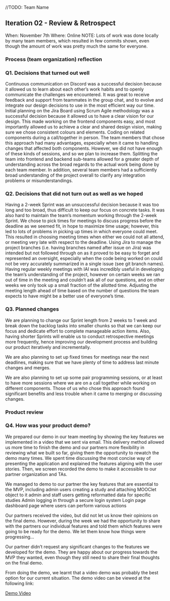 //TODO: Team Name

## Iteration 02 - Review & Retrospect
When: November 7th
Where: Online
NOTE: Lots of work was done locally by many team members, which resulted in few commits shown, even though the amount of work was pretty much the same for everyone.
### Process (team organization) reflection
### Q1. Decisions that turned out well
Continuous communication on Discord was a successful decision because it allowed us to learn about each other’s work habits and to openly communicate the challenges we encountered. It was great to receive feedback and support from teammates in the group chat, and to evolve and integrate our design decisions to use in the most efficient way our time.
Initial planning on the Jira Board using Scrum Agile methodology was a successful decision because it allowed us to have a clear vision for our design. This made working on the frontend components easy, and most importantly allowed us to achieve a clear and shared design vision, making sure we chose consistent colours and elements.
Coding on related components during a call/together in person. The team members that chose this approach had many advantages, especially when it came to handling changes that affected both components. However, we did not have enough of these kinds of sessions, and so we plan to increase them.
Splitting the team into frontend and backend sub-teams allowed for a greater depth of understanding across the broad regards to the actual work being done by each team member. In addition, several team members had a sufficiently broad understanding of the project overall to clarify any integration problems or misunderstandings.
### Q2. Decisions that did not turn out as well as we hoped
Having a 2-week Sprint was an unsuccessful decision because it was too long and too broad, thus difficult to keep our focus on concrete tasks. It was also hard to maintain the team’s momentum working through the 2-week Sprint.
We chose to pick times for meetings to discuss progress before the deadline as we seemed fit, in hope to maximize time usage; however, this led to lots of problems in picking up times in which everyone could meet. This resulted in choosing meeting times when either we could not all attend, or meeting very late with respect to the deadline.
Using Jira to manage the project branches (i.e. having branches named after issue on Jira) was intended but not followed through on as it proved to be easy to forget and represented an oversight, especially when the code being worked on could not be very accurately summarized in a single issue (see git branch names).
Having regular weekly meetings with IAI was incredibly useful in developing the team’s understanding of the project, however on certain weeks we ran out of time in the meeting and couldn’t ask all of our questions, and on other weeks we only took up a small fraction of the allotted time. Adjusting the meeting length ahead of time based on the number of questions the team expects to have might be a better use of everyone’s time.

### Q3. Planned changes
We are planning to change our Sprint length from 2 weeks to 1 week and break down the backlog tasks into smaller chunks so that we can keep our focus and dedicate effort to complete manageable action items. Also, having shorter Sprints will enable us to conduct retrospective meetings more frequently, hence improving our development process and building our product iteratively and incrementally.

We are also planning to set up fixed times for meetings near the next deadlines, making sure that we have plenty of time to address last minute changes and merges.

We are also planning to set up some pair programming sessions, or at least to have more sessions where we are on a call together while working on different components. Those of us who chose this approach found significant benefits and less trouble when it came to merging or discussing changes. 

### Product review
### Q4. How was your product demo?

We prepared our demo in our team meeting by showing the key features we implemented in a video that we sent via email. This delivery method allowed us more time to finish the demo and our partners more flexibility in reviewing what we built so far, giving them the opportunity to rewatch the demo many times.  We spent time discussing the most concise way of presenting the application and explained the features aligning with the user stories. Then, we screen recorded the demo to make it accessible to our partner organization and TAs.

We managed to demo to our partner the key features that are essential to the MVP, including
admin users creating a study and attaching MOOClet object to it
admin and staff users getting reformatted data for specific studies
Admin logging in through a secure login system
Login page 
dashboard page where users can perform various actions

Our partners received the video, but did not let us know their opinions on the final demo. However, during the week we had the opportunity to share with the partners our individual features and told them which features were going to be ready for the demo. We let them know how things were progressing…

Our partner didn’t request any significant changes to the features we developed for the demo. They are happy about our progress towards the MVP they wanted, even though they still need to share their final thoughts on the final demo. 

From doing the demo, we learnt that a video demo was probably the best option for our current situation. The demo video can be viewed at the following link:

[Demo Video](https://youtu.be/vuvlERZOYuc)



